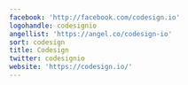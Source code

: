 ```yaml
---
facebook: 'http://facebook.com/codesign.io'
logohandle: codesignio
angellist: 'https://angel.co/codesign-io'
sort: codesign
title: Codesign
twitter: codesignio
website: 'https://codesign.io/'
---
```

